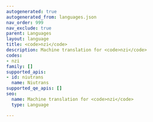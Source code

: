 ```yaml
---
autogenerated: true
autogenerated_from: languages.json
nav_order: 999
nav_exclude: true
parent: Languages
layout: language
title: <code>nzi</code>
description: Machine translation for <code>nzi</code>
codes:
- nzi
family: []
supported_apis:
- id: niutrans
  name: Niutrans
supported_qe_apis: []
seo:
  name: Machine translation for <code>nzi</code>
  type: Language

---
```


